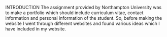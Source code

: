INTRODUCTION
	The assignment provided by Northampton University was to make a portfolio which should include curriculum vitae, contact information and personal information of the student. So, before making the website I went through different websites and found various ideas which I have included in my website.
